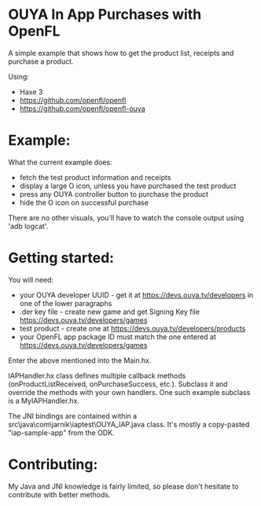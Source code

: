OUYA In App Purchases with OpenFL
===============

A simple example that shows how to get the product list, receipts and purchase a product.

Using: 
  * Haxe 3
  * https://github.com/openfl/openfl
  * https://github.com/openfl/openfl-ouya
  

Example:
=======

What the current example does:
* fetch the test product information and receipts
* display a large O icon, unless you have purchased the test product
* press any OUYA controller button to purchase the product
* hide the O icon on successful purchase

There are no other visuals, you'll have to watch the console output using 'adb logcat'.


Getting started:
=======

You will need:
 * your OUYA developer UUID - get it at https://devs.ouya.tv/developers in one of the lower paragraphs
 * .der key file - create new game and get Signing Key file https://devs.ouya.tv/developers/games
 * test product - create one at https://devs.ouya.tv/developers/products
 * your OpenFL app package ID must match the one entered at https://devs.ouya.tv/developers/games
 
Enter the above mentioned into the Main.hx.

IAPHandler.hx class defines multiple callback methods (onProductListReceived, onPurchaseSuccess, etc.).
Subclass it and override the methods with your own handlers.
One such example subclass is a MyIAPHandler.hx.

The JNI bindings are contained within a src\java\com\jarnik\iaptest\OUYA_IAP.java class. 
It's mostly a copy-pasted "iap-sample-app" from the ODK.

Contributing:
=======

My Java and JNI knowledge is fairly limited, so please don't hesitate to contribute with better methods.
